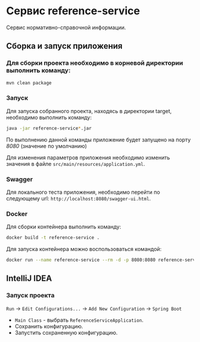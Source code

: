 # Сервис reference-service

Сервис нормативно-справочной информации.

## Сборка и запуск приложения

### Для сборки проекта необходимо в корневой директории выполнить команду:

```bash
mvn clean package
```

### Запуск

Для запуска собранного проекта, находясь в директории target, необходимо выполнить команду:

```bash
java -jar reference-service*.jar
```

По выполнению данной команды приложение будет запущено на порту _8080_ (значение по умолчанию)

Для изменения параметров приложения необходимо изменить значения в файле `src/main/resources/application.yml`.

### Swagger

Для локального теста приложения, необходимо перейти по следующему url: `http://localhost:8080/swagger-ui.html`.

### Docker

Для сборки контейнера выполнить команду:

```bash
docker build -t reference-service .
```

Для запуска контейнера можно воспользоваться командой:

```bash
docker run --name reference-service --rm -d -p 8080:8080 reference-service
```

## IntelliJ IDEA

### Запуск проекта

`Run` -> `Edit Configurations...` -> `Add New Configuration` -> `Spring Boot`

- `Main Class` - выбрать `ReferenceServiceApplication`.
- Сохранить конфигурацию.
- Запустить сохраненную конфигурацию.
